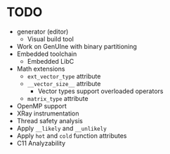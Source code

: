# TODO

- generator (editor)
    - Visual build tool
- Work on GenUIne with binary partitioning
- Embedded toolchain
    - Embedded LibC
- Math extensions
    - `ext_vector_type` attribute
    - `__vector_size__` attribute
        - Vector types support overloaded operators
    - `matrix_type` attribute
- OpenMP support
- XRay instrumentation
- Thread safety analysis
- Apply `__likely` and `__unlikely`
- Apply `hot` and `cold` function attributes
- C11 Analyzability